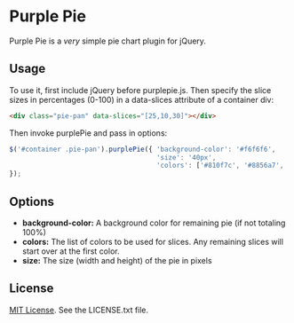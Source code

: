 
# Purple Pie

Purple Pie is a _very_ simple pie chart plugin for jQuery.

## Usage

To use it, first include jQuery before purplepie.js. Then specify the slice
sizes in percentages (0-100) in a data-slices attribute of a container div:

```html
<div class="pie-pan" data-slices="[25,10,30]"></div>
```

Then invoke purplePie and pass in options:

```javascript
$('#container .pie-pan').purplePie({ 'background-color': '#f6f6f6',
                                     'size': '40px',
                                     'colors': ['#810f7c', '#8856a7', '#8c96c6', '#b3cde3', '#edf8fb'] 
});
```

## Options

* **background-color:** A background color for remaining pie (if not totaling 100%)
* **colors:** The list of colors to be used for slices. Any remaining slices will start over at the first color.
* **size:** The size (width and height) of the pie in pixels

## License

[MIT License](http://opensource.org/licenses/MIT). See the LICENSE.txt file.

